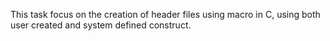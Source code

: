 This task focus on the creation of header files using macro in C, using both user created and system defined construct.
